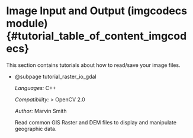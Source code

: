 Image Input and Output (imgcodecs module) {#tutorial_table_of_content_imgcodecs}
=========================================

This section contains tutorials about how to read/save your image files.

-   @subpage tutorial_raster_io_gdal

    *Languages:* C++

    *Compatibility:* \> OpenCV 2.0

    *Author:* Marvin Smith

    Read common GIS Raster and DEM files to display and manipulate geographic data.
